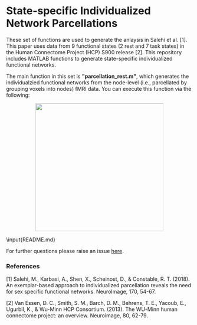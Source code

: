 # State-specific Individualized Network Parcellations



These set of functions are used to generate the anlaysis in Salehi et al. [1]. This paper uses data from 9 functional states (2 rest and 7 task states) in the Human Connectome Project (HCP) S900 release [2]. This repository includes MATLAB functions to generate state-specific individualized functional networks.

The main function in this set is **"parcellation_rest.m"**, which generates the individualzied functional networks from the node-level (i.e., parcellated by grouping voxels into nodes) fMRI data. You can execute this function via the following:

<p align="center">
	<img src ="images/Github_NIMG.png" height="347" />
</p>
\input{README.md}

For further questions please raise an issue [here](https://github.com/YaleMRRC/Network-Parcellation-Rest/issues).


### References

[1] Salehi, M., Karbasi, A., Shen, X., Scheinost, D., & Constable, R. T. (2018). An exemplar-based approach to individualized parcellation reveals the need for sex specific functional networks. NeuroImage, 170, 54-67.

[2] Van Essen, D. C., Smith, S. M., Barch, D. M., Behrens, T. E., Yacoub, E., Ugurbil, K., & Wu-Minn HCP Consortium. (2013). The WU-Minn human connectome project: an overview. Neuroimage, 80, 62-79.
